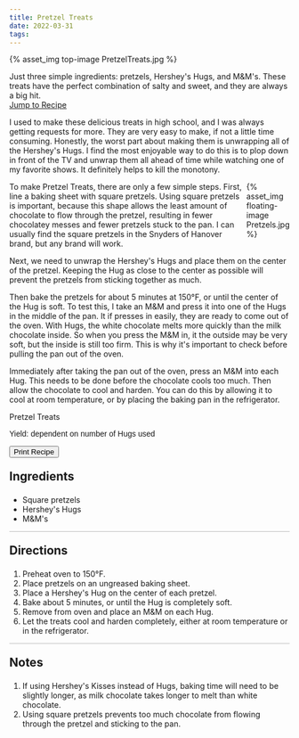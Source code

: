 ```yaml
---
title: Pretzel Treats
date: 2022-03-31
tags:
---
```

{% asset_img top-image PretzelTreats.jpg %}
<div class="post-body">
Just three simple ingredients: pretzels, Hershey's Hugs, and M&M's. These treats have the perfect combination of salty and sweet, and they are always a big hit.
<br>
<!--more-->

<a class="jump-to-recipe-btn" href="#recipejump"> 
    Jump to Recipe
</a>

I used to make these delicious treats in high school, and I was always getting requests for more. They are very easy to make, if not a little time consuming. Honestly, the worst part about making them is unwrapping all of the Hershey's Hugs. I find the most enjoyable way to do this is to plop down in front of the TV and unwrap them all ahead of time while watching one of my favorite shows. It definitely helps to kill the monotony. 

<div style="display: flex;">
To make Pretzel Treats, there are only a few simple steps. 
First, line a baking sheet with square pretzels. Using square pretzels is important, because this shape allows the least amount of chocolate to flow through the pretzel, resulting in fewer chocolatey messes and fewer pretzels stuck to the pan. I can usually find the square pretzels in the Snyders of Hanover brand, but any brand will work. 
<div>
    {% asset_img floating-image Pretzels.jpg %}
</div>
</div>

Next, we need to unwrap the Hershey's Hugs and place them on the center of the pretzel. Keeping the Hug as close to the center as possible will prevent the pretzels from sticking together as much. 

Then bake the pretzels for about 5 minutes at 150°F, or until the center of the Hug is soft. To test this, I take an M&M and press it into one of the Hugs in the middle of the pan. It if presses in easily, they are ready to come out of the oven. With Hugs, the white chocolate melts more quickly than the milk chocolate inside. So when you press the M&M in, it the outside may be very soft, but the inside is still too firm. This is why it's important to check before pulling the pan out of the oven. 

Immediately after taking the pan out of the oven, press an M&M into each Hug. This needs to be done before the chocolate cools too much. Then allow the chocolate to cool and harden. You can do this by allowing it to cool at room temperature, or by placing the baking pan in the refrigerator. 
<br>
</div>

<div id="recipejump"></div>
<div id="recipe">
    <div class="recipe-box">
        <div class="recipe-title-box">
            <div>
                <div class="recipe-title-box-title">
                    <div class="recipe-title-box-header">Pretzel Treats</div>
                </div>
                <p class="recipe-title-box-title" style="font-family: Arial;">Yield: dependent on number of Hugs used</p>
            </div>
            <!-- {% asset_img recipe-title-box-img PretzelTreats.jpg %} -->
            <button class="print-recipe"
                    type="button"
                    onclick="printDIV('recipe')" >
                Print Recipe
            </button>
        </div>
        <p style="font-size:150%;"><b>Ingredients</b></p>
        <ul class="post-body">
                <li>Square pretzels</li>
                <li>Hershey's Hugs</li>
                <li>M&M's</li>
        </ul>
        <hr style="height:1px;background-color:rgb(189, 189, 189) ">
        <p style="font-size:150%;"><b>Directions</b></p>
        <ol class="post-body">
            <li>Preheat oven to 150°F.</li>
            <li>Place pretzels on an ungreased baking sheet.</li>
            <li>Place a Hershey's Hug on the center of each pretzel.</li>
            <li>Bake about 5 minutes, or until the Hug is completely soft.</li>
            <li>Remove from oven and place an M&M on each Hug.</li>
            <li>Let the treats cool and harden completely, either at room temperature or in the refrigerator.</li> 
        </ol> 
        <hr style="height:1px;background-color:rgb(189, 189, 189) ">
        <p style="font-size:150%;"><b>Notes</b></p>
        <ol class="post-body">
            <li>If using Hershey's Kisses instead of Hugs, baking time will need to be slightly longer, as milk chocolate takes longer to melt than white chocolate.</li>
            <li>Using square pretzels prevents too much chocolate from flowing through the pretzel and sticking to the pan.</li>
        </ol>
    </div>
</div>

<br>
